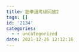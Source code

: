 ```yaml
---
title: 跆拳道考级回放2
tags: []
id: '2134'
categories:
  - - uncategorized
date: 2021-12-26 12:12:16
---
```

